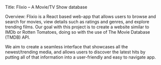 Title: Flixio – A Movie/TV Show database   
 
Overview: Flixio is a React based web-app that allows users to browse and search for movies, view details such as ratings and genres, and explore trending films. Our goal with this project is to create a website similar to IMDb or Rotten Tomatoes, doing so with the use of The Movie Database (TMDB) API.

We aim to create a seamless interface that showcases all the newest/trending media, and allows users to discover the latest hits by putting all of that information into a user-friendly and easy to navigate app. 
